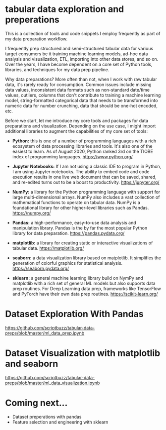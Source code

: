 # tabular data exploration and preperations
This is a collection of tools and code snippets I employ frequently as part of my data preparation workflow. 

I frequently prep structured and semi-structured tabular data for various target consumers be it training machine learning models, ad-hoc data analysis and visualization, ETL, importing into other data stores, and so on. Over the years, I have become dependent on a core set of Python tools, libraries, and techniques for my data prep pipeline. 

Why data preparations? More often than not, when I work with raw tabular data, it's  rarely ready for consumption. Common issues include missing data values, inconsistent data formats such as non-standard date/time values, outliers, columns that don't contribute to training a machine learning model, string-formatted categorical data that needs to be transformed into numeric data for number crunching, data that should be one-hot encoded, etc.

Before we start, let me introduce my core tools and packages for data preparations and visualization. Depending on the use case, I might import additional libraries to augment the capabilities of my core set of tools:

- **Python:** this is one of a number of programming languages with a rich ecosystem of data processing libraries and tools. It's also one of the easiest to learn. As of August 2020, Python ranked 3rd on the TIOBE index of programming languages. https://www.python.org/

- **Jupyter Notebooks:** If I am not using a classic IDE to program in Python, I am using Jupyter notebooks. The ability to embed code and code execution results in one live web document that can be saved, shared, and re-edited turns out to be a boost to productivity. https://jupyter.org/

- **NumPy:** a library for the Python programming language with support for large multi-dimensional arrays. NumPy also includes a vast collection of mathematical functions to operate on tabular data. NumPy is a foundational library for other higher-level libraries such as Pandas. https://numpy.org/

- **Pandas:** a high-performance, easy-to-use data analysis and manipulation library. Pandas is the by far the most popular Python library for data preparation. https://pandas.pydata.org/

- **matplotlib:** a library for creating static or interactive visualizations of tabular data. https://matplotlib.org/

- **seaborn:** a data visualization library based on matplotlib. It simplifies the generation of colorful graphics for statistical analysis. https://seaborn.pydata.org/

- **sklearn:** a general machine learning library build on NymPy and matplotlib with a rich set of general ML models but also supports data prep routines. For Deep Learning data prep, frameworks like TensorFlow and PyTorch have their own data prep routines. https://scikit-learn.org/

# Dataset Exploration With Pandas

https://github.com/scriptbuzz/tabular-data-preps/blob/master/ml_data_prep.ipynb

# Dataset Visualization with matplotlib and seaborn

https://github.com/scriptbuzz/tabular-data-preps/blob/master/ml_data_visualization.ipynb


# Coming next...

- Dataset preperations with pandas
- Feature selection and engineering with sklearn
